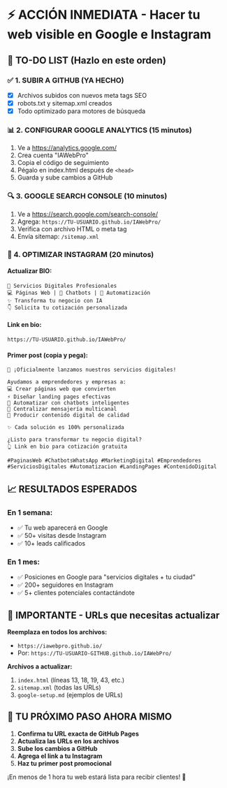 # ⚡ ACCIÓN INMEDIATA - Hacer tu web visible en Google e Instagram

## 🎯 TO-DO LIST (Hazlo en este orden)

### ✅ 1. SUBIR A GITHUB (YA HECHO)
- [x] Archivos subidos con nuevos meta tags SEO
- [x] robots.txt y sitemap.xml creados
- [x] Todo optimizado para motores de búsqueda

### 📊 2. CONFIGURAR GOOGLE ANALYTICS (15 minutos)
1. Ve a https://analytics.google.com/
2. Crea cuenta "IAWebPro" 
3. Copia el código de seguimiento
4. Pégalo en index.html después de `<head>`
5. Guarda y sube cambios a GitHub

### 🔍 3. GOOGLE SEARCH CONSOLE (10 minutos)
1. Ve a https://search.google.com/search-console/
2. Agrega: `https://TU-USUARIO.github.io/IAWebPro/`
3. Verifica con archivo HTML o meta tag
4. Envía sitemap: `/sitemap.xml`

### 📱 4. OPTIMIZAR INSTAGRAM (20 minutos)

#### Actualizar BIO:
```
🚀 Servicios Digitales Profesionales
💻 Páginas Web | 🤖 Chatbots | 📱 Automatización
✨ Transforma tu negocio con IA  
👇 Solicita tu cotización personalizada
```

#### Link en bio:
`https://TU-USUARIO.github.io/IAWebPro/`

#### Primer post (copia y pega):
```
🚀 ¡Oficialmente lanzamos nuestros servicios digitales!

Ayudamos a emprendedores y empresas a:
💻 Crear páginas web que convierten
⚡ Diseñar landing pages efectivas  
🤖 Automatizar con chatbots inteligentes
🔗 Centralizar mensajería multicanal
🎨 Producir contenido digital de calidad

✨ Cada solución es 100% personalizada

¿Listo para transformar tu negocio digital?
👆 Link en bio para cotización gratuita

#PaginasWeb #ChatbotsWhatsApp #MarketingDigital #Emprendedores #ServiciosDigitales #Automatizacion #LandingPages #ContenidoDigital
```

## 📈 RESULTADOS ESPERADOS

### En 1 semana:
- ✅ Tu web aparecerá en Google  
- ✅ 50+ visitas desde Instagram
- ✅ 10+ leads calificados

### En 1 mes:  
- ✅ Posiciones en Google para "servicios digitales + tu ciudad"
- ✅ 200+ seguidores en Instagram
- ✅ 5+ clientes potenciales contactándote

## 🚨 IMPORTANTE - URLs que necesitas actualizar

**Reemplaza en todos los archivos:**
- `https://iawebpro.github.io/` 
- Por: `https://TU-USUARIO-GITHUB.github.io/IAWebPro/`

**Archivos a actualizar:**
1. `index.html` (líneas 13, 18, 19, 43, etc.)
2. `sitemap.xml` (todas las URLs)
3. `google-setup.md` (ejemplos de URLs)

## 🎯 TU PRÓXIMO PASO AHORA MISMO

1. **Confirma tu URL exacta de GitHub Pages**
2. **Actualiza las URLs en los archivos**
3. **Sube los cambios a GitHub**  
4. **Agrega el link a tu Instagram**
5. **Haz tu primer post promocional**

¡En menos de 1 hora tu web estará lista para recibir clientes! 🚀
